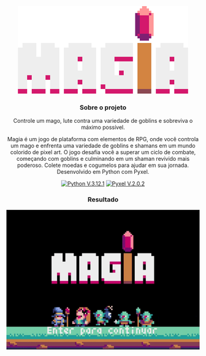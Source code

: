 <div align="center">
 
![Gameplay](img/icon.gif)
 
### Sobre o projeto

Controle um mago, lute contra uma variedade de goblins e sobreviva o máximo possível.

Magia é um jogo de plataforma com elementos de RPG, onde você controla um mago e enfrenta uma variedade de goblins e shamans em um mundo colorido de pixel art. O jogo desafia você a superar um ciclo de combate, começando com goblins e culminando em um shaman revivido mais poderoso. Colete moedas e cogumelos para ajudar em sua jornada. Desenvolvido em Python com Pyxel.

 [![Python V.3.12.1](https://img.shields.io/badge/Python-3776AB?style=for-the-badge&logo=python&logoColor=white)](https://www.python.org/)
 [![Pyxel V.2.0.2](https://img.shields.io/badge/Pyxel-v2.0.2-blue?style=for-the-badge&logo=python&logoColor=white)](https://github.com/kitao/pyxel)

### Resultado
![Gameplay](img/gameplay.gif)

</div>
